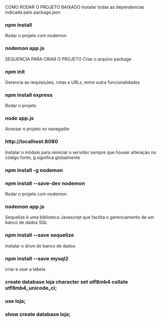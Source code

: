 COMO RODAR O PROJETO BAIXADO
Instalar todas as dependencias indicada pelo package.json
### npm install

Rodar o projeto com nodemon
### nodemon app.js



SEQUENCIA PARA CRIAR O PROJETO
Criar o arquivo package
### npm init

Gerencia as requisições, rotas e URLs, entre outra funcionalidades
### npm install express

Rodar o projeto 
### node app.js

Acessar o projeto no navegador
### http://localhost:8080

Instalar o módulo para reiniciar o servidor sempre que houver alteração no código fonte, g significa globalmente
### npm install -g nodemon
### npm install --save-dev nodemon

Rodar o projeto com nodemon
### nodemon app.js

Sequelize é uma biblioteca Javascript que facilita o gerenciamento de um banco de dados SQL
### npm install --save sequelize

Instalar o drive do banco de dados
### npm install --save mysql2


criar e usar a tabela
### create database loja character set utf8mb4 collate utf8mb4_unicode_ci;
### use loja;

### show create database loja;
